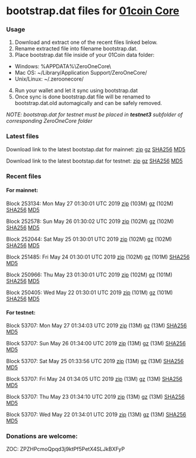 # bootstrap.dat files for [01coin Core](https://01coin.io)

### Usage

1. Download and extract one of the recent files linked below.
2. Rename extracted file into filename bootstrap.dat.
3. Place bootstrap.dat file inside of your 01Coin data folder:
 - Windows: %APPDATA%\ZeroOneCore\
 - Mac OS: ~/Library/Application Support/ZeroOneCore/
 - Unix/Linux: ~/.zeroonecore/
4. Run your wallet and let it sync using bootstrap.dat
5. Once sync is done bootstrap.dat file will be renamed to bootstrap.dat.old automagically and can be safely removed.

_NOTE: bootstrap.dat for testnet must be placed in **testnet3** subfolder of corresponding ZeroOneCore folder_

### Latest files
Download link to the latest bootstap.dat for mainnet: [zip](https://files.01coin.io/mainnet/bootstrap.dat.zip) [gz](https://files.01coin.io/mainnet/bootstrap.dat.tar.gz) [SHA256](https://files.01coin.io/mainnet/sha256.txt) [MD5](https://files.01coin.io/mainnet/md5.txt)

Download link to the latest bootstap.dat for testnet: [zip](https://files.01coin.io/testnet/bootstrap.dat.zip) [gz](https://files.01coin.io/testnet/bootstrap.dat.tar.gz) [SHA256](https://files.01coin.io/testnet/sha256.txt) [MD5](https://files.01coin.io/testnet/md5.txt)

### Recent files

#### For mainnet:

Block 253134: Mon May 27 01:30:01 UTC 2019 [zip](https://files.01coin.io/mainnet/2019-05-27/bootstrap.dat.zip) (103M) [gz](https://files.01coin.io/mainnet/2019-05-27/bootstrap.dat.tar.gz) (102M) [SHA256](https://files.01coin.io/mainnet/2019-05-27/sha256.txt) [MD5](https://files.01coin.io/mainnet/2019-05-27/md5.txt)

Block 252578: Sun May 26 01:30:02 UTC 2019 [zip](https://files.01coin.io/mainnet/2019-05-26/bootstrap.dat.zip) (102M) [gz](https://files.01coin.io/mainnet/2019-05-26/bootstrap.dat.tar.gz) (102M) [SHA256](https://files.01coin.io/mainnet/2019-05-26/sha256.txt) [MD5](https://files.01coin.io/mainnet/2019-05-26/md5.txt)

Block 252044: Sat May 25 01:30:01 UTC 2019 [zip](https://files.01coin.io/mainnet/2019-05-25/bootstrap.dat.zip) (102M) [gz](https://files.01coin.io/mainnet/2019-05-25/bootstrap.dat.tar.gz) (102M) [SHA256](https://files.01coin.io/mainnet/2019-05-25/sha256.txt) [MD5](https://files.01coin.io/mainnet/2019-05-25/md5.txt)

Block 251485: Fri May 24 01:30:01 UTC 2019 [zip](https://files.01coin.io/mainnet/2019-05-24/bootstrap.dat.zip) (102M) [gz](https://files.01coin.io/mainnet/2019-05-24/bootstrap.dat.tar.gz) (101M) [SHA256](https://files.01coin.io/mainnet/2019-05-24/sha256.txt) [MD5](https://files.01coin.io/mainnet/2019-05-24/md5.txt)

Block 250966: Thu May 23 01:30:01 UTC 2019 [zip](https://files.01coin.io/mainnet/2019-05-23/bootstrap.dat.zip) (102M) [gz](https://files.01coin.io/mainnet/2019-05-23/bootstrap.dat.tar.gz) (101M) [SHA256](https://files.01coin.io/mainnet/2019-05-23/sha256.txt) [MD5](https://files.01coin.io/mainnet/2019-05-23/md5.txt)

Block 250405: Wed May 22 01:30:01 UTC 2019 [zip](https://files.01coin.io/mainnet/2019-05-22/bootstrap.dat.zip) (101M) [gz](https://files.01coin.io/mainnet/2019-05-22/bootstrap.dat.tar.gz) (101M) [SHA256](https://files.01coin.io/mainnet/2019-05-22/sha256.txt) [MD5](https://files.01coin.io/mainnet/2019-05-22/md5.txt)


#### For testnet:

Block 53707: Mon May 27 01:34:03 UTC 2019 [zip](https://files.01coin.io/testnet/2019-05-27/bootstrap.dat.zip) (13M) [gz](https://files.01coin.io/testnet/2019-05-27/bootstrap.dat.tar.gz) (13M) [SHA256](https://files.01coin.io/testnet/2019-05-27/sha256.txt) [MD5](https://files.01coin.io/testnet/2019-05-27/md5.txt)

Block 53707: Sun May 26 01:34:00 UTC 2019 [zip](https://files.01coin.io/testnet/2019-05-26/bootstrap.dat.zip) (13M) [gz](https://files.01coin.io/testnet/2019-05-26/bootstrap.dat.tar.gz) (13M) [SHA256](https://files.01coin.io/testnet/2019-05-26/sha256.txt) [MD5](https://files.01coin.io/testnet/2019-05-26/md5.txt)

Block 53707: Sat May 25 01:33:56 UTC 2019 [zip](https://files.01coin.io/testnet/2019-05-25/bootstrap.dat.zip) (13M) [gz](https://files.01coin.io/testnet/2019-05-25/bootstrap.dat.tar.gz) (13M) [SHA256](https://files.01coin.io/testnet/2019-05-25/sha256.txt) [MD5](https://files.01coin.io/testnet/2019-05-25/md5.txt)

Block 53707: Fri May 24 01:34:05 UTC 2019 [zip](https://files.01coin.io/testnet/2019-05-24/bootstrap.dat.zip) (13M) [gz](https://files.01coin.io/testnet/2019-05-24/bootstrap.dat.tar.gz) (13M) [SHA256](https://files.01coin.io/testnet/2019-05-24/sha256.txt) [MD5](https://files.01coin.io/testnet/2019-05-24/md5.txt)

Block 53707: Thu May 23 01:34:10 UTC 2019 [zip](https://files.01coin.io/testnet/2019-05-23/bootstrap.dat.zip) (13M) [gz](https://files.01coin.io/testnet/2019-05-23/bootstrap.dat.tar.gz) (13M) [SHA256](https://files.01coin.io/testnet/2019-05-23/sha256.txt) [MD5](https://files.01coin.io/testnet/2019-05-23/md5.txt)

Block 53707: Wed May 22 01:34:01 UTC 2019 [zip](https://files.01coin.io/testnet/2019-05-22/bootstrap.dat.zip) (13M) [gz](https://files.01coin.io/testnet/2019-05-22/bootstrap.dat.tar.gz) (13M) [SHA256](https://files.01coin.io/testnet/2019-05-22/sha256.txt) [MD5](https://files.01coin.io/testnet/2019-05-22/md5.txt)


### Donations are welcome:

ZOC: ZPZHPcmoQpqd3j9ktPf5PetX4SLJkBXFyP
